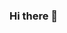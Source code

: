 ### Hi there 👋

<!--
**MasterRazor8/MasterRazor8** is a ✨ _special_ ✨ repository because its `README.md` (this file) appears on your GitHub profile.

Here are some ideas to get you started:

- 🔭 I’m currently working on ...RS Techshow
- 🌱 I’m currently learning ...php
- 👯 I’m looking to collaborate on ...
- 🤔 I’m looking for help with ...
- 💬 Ask me about ...
- 📫 How to reach me: samindusenesh55@gmail.com
- 😄 Pronouns: ...
- ⚡ Fun fact: ...
-->
